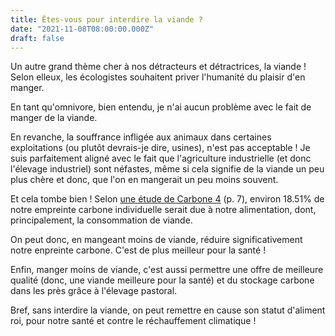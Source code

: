 ```yaml
---
title: Êtes-vous pour interdire la viande ?
date: "2021-11-08T08:00:00.000Z"
draft: false
---
```


Un autre grand thème cher à nos détracteurs et détractrices, la viande ! Selon elleux, les écologistes souhaitent priver l'humanité du plaisir d'en manger.

En tant qu'omnivore, bien entendu, je n'ai aucun problème avec le fait de manger de la viande.

En revanche, la souffrance infligée aux animaux dans certaines exploitations (ou plutôt devrais-je dire, usines), n'est pas acceptable ! Je suis parfaitement aligné avec le fait que l'agriculture industrielle (et donc l'élevage industriel) sont néfastes, même si cela signifie de la viande un peu plus chère et donc, que l'on en mangerait un peu moins souvent.

Et cela tombe bien ! Selon [une étude de Carbone 4](https://www.carbone4.com/wp-content/uploads/2019/06/Publication-Carbone-4-Faire-sa-part-pouvoir-responsabilite-climat.pdf) (p. 7), environ 18.51% de notre empreinte carbone individuelle serait due à notre alimentation, dont, principalement, la consommation de viande.

On peut donc, en mangeant moins de viande, réduire significativement notre enpreinte carbone. C'est de plus meilleur pour la santé !

Enfin, manger moins de viande, c'est aussi permettre une offre de meilleure qualité (donc, une viande meilleure pour la santé) et du stockage carbone dans les près grâce à l'élevage pastoral.

Bref, sans interdire la viande, on peut remettre en cause son statut d'aliment roi, pour notre santé et contre le réchauffement climatique !

